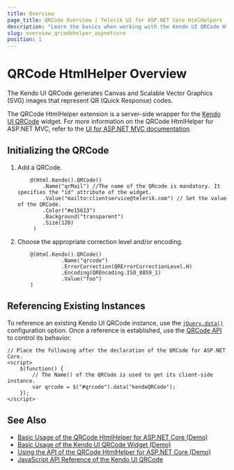 ```yaml
---
title: Overview
page_title: QRCode Overview | Telerik UI for ASP.NET Core HtmlHelpers
description: "Learn the basics when working with the Kendo UI QRCode HtmlHelper for ASP.NET Core (MVC 6 or ASP.NET Core MVC)."
slug: overview_qrcodehelper_aspnetcore
position: 1
---
```


# QRCode HtmlHelper Overview

The Kendo UI QRCode generates Canvas and Scalable Vector Graphics (SVG) images that represent QR (Quick Response) codes.

The QRCode HtmlHelper extension is a server-side wrapper for the [Kendo UI QRCode](https://demos.telerik.com/kendo-ui/qrcode/index) widget. For more information on the QRCode HtmlHelper for ASP.NET MVC, refer to the [UI for ASP.NET MVC documentation](https://docs.telerik.com/aspnet-mvc/helpers/qrcode/overview).

## Initializing the QRCode

1. Add a QRCode.

    ```
        @(Html.Kendo().QRCode()
            .Name("qrMail") //The name of the QRcode is mandatory. It specifies the "id" attribute of the widget.
            .Value("mailto:clientservice@telerik.com") // Set the value of the QRCode.
            .Color("#e15613")
            .Background("transparent")
            .Size(120)
         )
    ```

1. Choose the appropriate correction level and/or encoding.

    ```
        @(Html.Kendo().QRCode()
                  .Name("qrcode")
                  .ErrorCorrection(QRErrorCorrectionLevel.H)
                  .Encoding(QREncoding.ISO_8859_1)
                  .Value("foo")
        )
    ```

## Referencing Existing Instances

To reference an existing Kendo UI QRCode instance, use the [`jQuery.data()`](https://api.jquery.com/jQuery.data/) configuration option. Once a reference is established, use the [QRCode API](https://docs.telerik.com/kendo-ui/api/javascript/dataviz/ui/qrcode#methods) to control its behavior.

    // Place the following after the declaration of the QRCode for ASP.NET Core.
    <script>
        $(function() {
            // The Name() of the QRCode is used to get its client-side instance.
            var qrcode = $("#qrcode").data("kendoQRCode");
        });
    </script>

## See Also

* [Basic Usage of the QRCode HtmlHelper for ASP.NET Core (Demo)](https://demos.telerik.com/aspnet-core/qrcode/index)
* [Basic Usage of the Kendo UI QRCode Widget (Demo)](https://demos.telerik.com/kendo-ui/qrcode/index)
* [Using the API of the QRCode HtmlHelper for ASP.NET Core (Demo)](https://demos.telerik.com/aspnet-core/qrcode/api)
* [JavaScript API Reference of the Kendo UI QRCode](https://docs.telerik.com/kendo-ui/api/javascript/dataviz/ui/qrcode)
